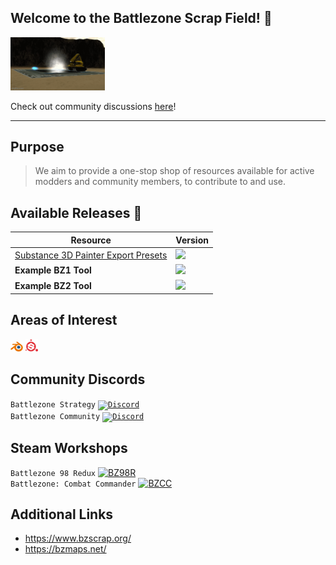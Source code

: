 ## Welcome to the Battlezone Scrap Field! 👋

<img width="30%" src="/profile/gif/bz2_scav_deploy.gif">

Check out community discussions [here](https://github.com/orgs/BattlezoneScrapField/discussions)!

<hr>

## Purpose
> We aim to provide a one-stop shop of resources available for active modders and community members, to contribute to and use.

## Available Releases 🚀
<!-- RELEASES -->
| Resource | Version |
| --- | --- |
| [Substance 3D Painter Export Presets](https://github.com/BattlezoneScrapField/BZ-Substance3DPainter-Export-Presets) | <a href='https://github.com/BattlezoneScrapField/BZ-Substance3DPainter-Export-Presets/releases'><img src='https://img.shields.io/github/v/release/BattlezoneScrapField/BZ-Substance3DPainter-Export-Presets?color=3e5b80&label=version&style=for-the-badge&&logo=git&labelColor=222f40'> |
| **Example BZ1 Tool** | <a href='https://github.com/BattlezoneScrapField/BZ-Substance3DPainter-Export-Presets/releases'><img src='https://img.shields.io/github/v/release/BattlezoneScrapField/BZ-Substance3DPainter-Export-Presets?color=356e3f&label=version&style=for-the-badge&&logo=git&labelColor=222f40'> |
| **Example BZ2 Tool** | <a href='https://github.com/BattlezoneScrapField/BZ-Substance3DPainter-Export-Presets/releases'><img src='https://img.shields.io/github/v/release/BattlezoneScrapField/BZ-Substance3DPainter-Export-Presets?color=b86302&label=version&style=for-the-badge&&logo=git&labelColor=222f40'> |

## Areas of Interest
<code><img width="4%" src="/profile/img/Blender_large.png"></code>
<code><img width="4%" src="/profile/img/SP_large.png"></code>

## Community Discords
`Battlezone Strategy`
<a href="https://www.discord.gg/JmgXdvwm6Y"><code><img width="4%" src="https://img.icons8.com/?size=512&id=30998&format=png" title="Discord"></code></a>
<br>
`Battlezone Community`
<a href="https://www.discord.gg/battlezone-271066904284758027"><code><img width="4%" src="https://img.icons8.com/?size=512&id=30998&format=png" title="Discord"></code></a>

## Steam Workshops
`Battlezone 98 Redux`
<a href="https://steamcommunity.com/app/301650/workshop/"><img width="2%" src="https://img.icons8.com/?size=240&id=zNqjI8XKkCv0&format=png" title="BZ98R"></a>
<br>
`Battlezone: Combat Commander`
<a href="https://steamcommunity.com/app/301650/workshop/"><img width="2%" src="https://img.icons8.com/?size=240&id=zNqjI8XKkCv0&format=png" title="BZCC"></a>

## Additional Links
- https://www.bzscrap.org/
- https://bzmaps.net/

<br>
